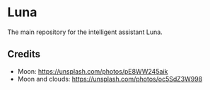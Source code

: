 # Luna
The main repository for the intelligent assistant Luna.

## Credits
- Moon: https://unsplash.com/photos/pE8WW245aik
- Moon and clouds: https://unsplash.com/photos/oc5SdZ3W998
